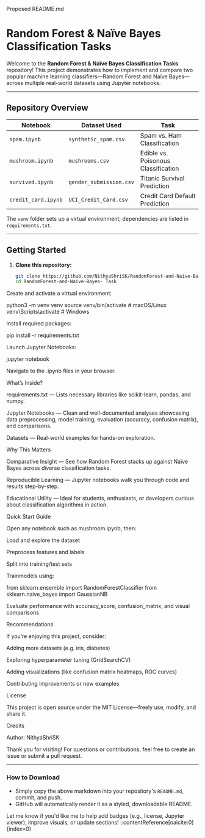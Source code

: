 Proposed README.md
# Random Forest & Naïve Bayes Classification Tasks

Welcome to the **Random Forest & Naïve Bayes Classification Tasks** repository! This project demonstrates how to implement and compare two popular machine learning classifiers—Random Forest and Naïve Bayes—across multiple real-world datasets using Jupyter notebooks.

---

##  Repository Overview

| Notebook             | Dataset Used              | Task                             |
|----------------------|----------------------------|----------------------------------|
| `spam.ipynb`         | `synthetic_spam.csv`       | Spam vs. Ham Classification      |
| `mushroom.ipynb`     | `mushrooms.csv`            | Edible vs. Poisonous Classification |
| `survived.ipynb`     | `gender_submission.csv`    | Titanic Survival Prediction      |
| `credit_card.ipynb`  | `UCI_Credit_Card.csv`      | Credit Card Default Prediction   |

The `venv` folder sets up a virtual environment; dependencies are listed in `requirements.txt`.

---

##  Getting Started

1. **Clone this repository:**
   ```bash
   git clone https://github.com/NithyaShriSK/RandomForest-and-Naive-Bayes-Task.git
   cd RandomForest-and-Naive-Bayes- Task


Create and activate a virtual environment:

python3 -m venv venv
source venv/bin/activate  # macOS/Linux
venv\Scripts\activate     # Windows


Install required packages:

pip install -r requirements.txt


Launch Jupyter Notebooks:

jupyter notebook


Navigate to the .ipynb files in your browser.

What’s Inside?

requirements.txt — Lists necessary libraries like scikit-learn, pandas, and numpy.

Jupyter Notebooks — Clean and well-documented analyses showcasing data preprocessing, model training, evaluation (accuracy, confusion matrix), and comparisons.

Datasets — Real-world examples for hands-on exploration.

Why This Matters

Comparative Insight — See how Random Forest stacks up against Naïve Bayes across diverse classification tasks.

Reproducible Learning — Jupyter notebooks walk you through code and results step-by-step.

Educational Utility — Ideal for students, enthusiasts, or developers curious about classification algorithms in action.

Quick Start Guide

Open any notebook such as mushroom.ipynb, then:

Load and explore the dataset

Preprocess features and labels

Split into training/test sets

Trainmodels using:

from sklearn.ensemble import RandomForestClassifier
from sklearn.naive_bayes import GaussianNB


Evaluate performance with accuracy_score, confusion_matrix, and visual comparisons

Recommendations

If you’re enjoying this project, consider:

Adding more datasets (e.g. iris, diabetes)

Exploring hyperparameter tuning (GridSearchCV)

Adding visualizations (like confusion matrix heatmaps, ROC curves)

Contributing improvements or new examples

License

This project is open source under the MIT License—freely use, modify, and share it.

Credits

Author: NithyaShriSK

Thank you for visiting! For questions or contributions, feel free to create an issue or submit a pull request.


---

###  How to Download

- Simply copy the above markdown into your repository's `README.md`, commit, and push.
- GitHub will automatically render it as a styled, downloadable README.

Let me know if you'd like me to help add badges (e.g., license, Jupyter viewer), improve visuals, or update sections!
::contentReference[oaicite:0]{index=0}
